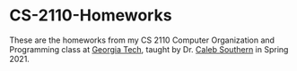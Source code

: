 # CS-2110-Homeworks
These are the homeworks from my CS 2110 Computer Organization and Programming class at [Georgia Tech](https://gatech.edu), taught by Dr. [Caleb Southern](http://calebsouthern.com/) in Spring 2021.
